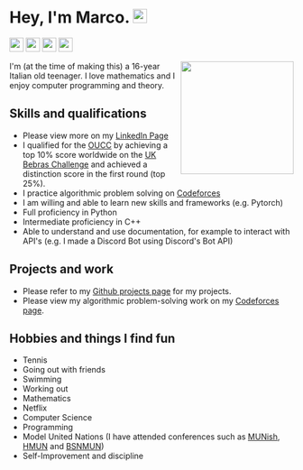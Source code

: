 # Hey, I'm Marco. <img src="https://upload.wikimedia.org/wikipedia/commons/a/a4/Animated-Flag-Italy.gif" height=25>

<a href="https://www.linkedin.com/in/marco-bonato-849734231/"><img src="https://img.shields.io/badge/-linkedin-blue?style=flat&logo=linkedin&logoColor=white" height=25></a>
<a href="https://github.com/MarcoBonato09?tab=repositories"><img src="https://img.shields.io/badge/-github-grey?style=flat&logo=github&logoColor=white" height=25></a>
<a href="mailto:marcobonato09@gmail.com"><img src="https://img.shields.io/badge/-gmail-red?style=flat&logo=gmail&logoColor=white" height=25></a>
<a href="https://codeforces.com/profile/marcobonato"><img src="https://img.shields.io/badge/-codeforces-yellow?style=flat&logo=codeforces&logoColor=white" height=25></a>

<img src="https://upload.wikimedia.org/wikipedia/fr/3/38/Logo_Ajin_ja.png" width="200" align="right">

I'm (at the time of making this) a 16-year Italian old teenager. I love mathematics and I enjoy computer programming and theory.
## Skills and qualifications

- Please view more on my [LinkedIn Page](https://www.linkedin.com/in/marco-bonato-849734231/)
- I qualified for the [OUCC](https://www.bebras.uk/index.php?action=content&id=42) by achieving a top 10% score worldwide on the [UK Bebras Challenge](https://www.bebras.uk/index.php?action=welcome) and achieved a distinction score in the first round (top 25%).
- I practice algorithmic problem solving on [Codeforces](https://codeforces.com)
- I am willing and able to learn new skills and frameworks (e.g. Pytorch)
- Full proficiency in Python
- Intermediate proficiency in C++
- Able to understand and use documentation, for example to interact with API's (e.g. I made a Discord Bot using Discord's Bot API)

## Projects and work

- Please refer to my [Github projects page](https://github.com/MarcoBonato09?tab=repositories) for my projects.
- Please view my algorithmic problem-solving work on my [Codeforces page](https://codeforces.com/profile/marcobonato).

## Hobbies and things I find fun 

- Tennis
- Going out with friends
- Swimming
- Working out
- Mathematics
- Netflix
- Computer Science
- Programming
- Model United Nations (I have attended conferences such as [MUNish](https://munish.nl/), [HMUN](https://hmun.nl/) and [BSNMUN](https://bsnmun.com/))
- Self-Improvement and discipline
